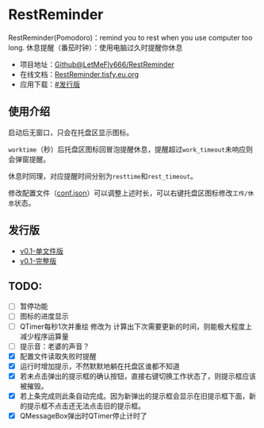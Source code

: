 # RestReminder

RestReminder(Pomodoro)：remind you to rest when you use computer too long. 休息提醒（番茄时钟）：使用电脑过久时提醒你休息

+ 项目地址：[Github@LetMeFly666/RestReminder](https://github.com/LetMeFly666/RestReminder)
+ 在线文档：[RestReminder.tisfy.eu.org](https://restreminder.tisfy.eu.org/)
+ 应用下载：[#发行版](#发行版)

## 使用介绍

启动后无窗口，只会在托盘区显示图标。

```worktime```（秒）后托盘区图标回冒泡提醒休息，提醒超过```work_timeout```未响应则会弹窗提醒。

休息时同理，对应提醒时间分别为```resttime```和```rest_timeout```。

修改配置文件（[conf.json](Settings/conf.json)）可以调整上述时长，可以右键托盘区图标修改```工作/休息```状态。

## 发行版

+ [v0.1-单文件版](https://github.com/LetMeFly666/RestReminder/releases/download/v0.1/v0.1-Win64-RestReminder.exe)
+ [v0.1-完整版](https://github.com/LetMeFly666/RestReminder/releases/download/v0.1/v0.1-Win64-RestReminder.zip)

## TODO:

- [ ] 暂停功能
- [ ] 图标的进度显示
- [ ] QTimer每秒1次并重绘 修改为 计算出下次需要更新的时间，则能极大程度上减少程序运算量
- [ ] 提示音：老婆的声音？
- [x] 配置文件读取失败时提醒
- [x] 运行时增加提示，不然默默地躺在托盘区谁都不知道
- [x] 若未点击弹出的提示框的确认按钮，直接右键切换工作状态了，则提示框应该被摧毁。
- [x] 若上条完成则此条自动完成。因为新弹出的提示框会显示在旧提示框下面，新的提示框不点击还无法点击旧的提示框。
- [x] QMessageBox弹出时QTimer停止计时了
